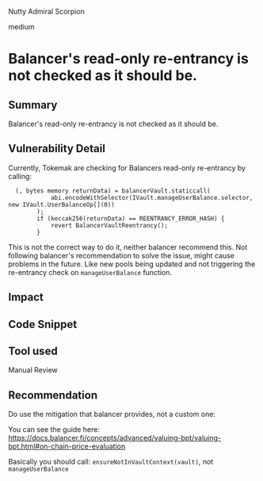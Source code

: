 Nutty Admiral Scorpion

medium

# Balancer's read-only re-entrancy is not checked as it should be.
## Summary
Balancer's read-only re-entrancy is not checked as it should be.

## Vulnerability Detail
Currently, Tokemak are checking for Balancers read-only  re-entrancy by calling:

```solidity
  (, bytes memory returnData) = balancerVault.staticcall(
            abi.encodeWithSelector(IVault.manageUserBalance.selector, new IVault.UserBalanceOp[](0))
        );
        if (keccak256(returnData) == REENTRANCY_ERROR_HASH) {
            revert BalancerVaultReentrancy();
        }
```

This is not the correct way to do it, neither balancer recommend this. Not following balancer's recommendation to solve the issue, might cause problems in the future. Like new pools being updated and not triggering the re-entrancy check on `manageUserBalance` function.

## Impact

## Code Snippet

## Tool used

Manual Review

## Recommendation

Do use the mitigation that balancer provides, not a custom one:

You can see the guide here: https://docs.balancer.fi/concepts/advanced/valuing-bpt/valuing-bpt.html#on-chain-price-evaluation

Basically you should call: `ensureNotInVaultContext(vault)`, not `manageUserBalance`
